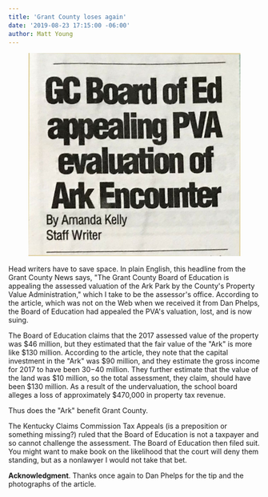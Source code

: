 ```yaml
---
title: 'Grant County loses again'
date: '2019-08-23 17:15:00 -06:00'
author: Matt Young
---
```

<figure>
<img src="/uploads/2019/Grant_County_BOE_Head_600.jpg" alt="Headline"/>
</figure>

Head writers have to save space. In plain English, this headline from the Grant County News says, "The Grant County Board of Education is appealing the assessed valuation of the Ark Park by the County's Property Value Administration," which I take to be the assessor's office. According to the article, which was not on the Web when we received it from Dan Phelps, the Board of Education had appealed the PVA's valuation, lost, and is now suing.

The Board of Education claims that the 2017 assessed value of the property was $46 million, but they estimated that the fair value of the "Ark" is more like $130 million. According to the article, they note that the capital investment in the "Ark" was $90 million, and they estimate the gross income for 2017 to have been $30-$40 million. They further estimate that the value of the land was $10 million, so the total assessment, they claim, should have been $130 million. As a result of the undervaluation, the school board alleges a loss of approximately $470,000 in property tax revenue. 

Thus does the "Ark" benefit Grant County.

The Kentucky Claims Commission Tax Appeals (is a preposition or something missing?) ruled that the Board of Education is not a taxpayer and so cannot challenge the assessment. The Board of Education then filed suit. You might want to make book on the likelihood that the court will deny them standing, but as a nonlawyer I would not take that bet.

<strong>Acknowledgment</strong>. Thanks once again to Dan Phelps for the tip and the photographs of the article.
